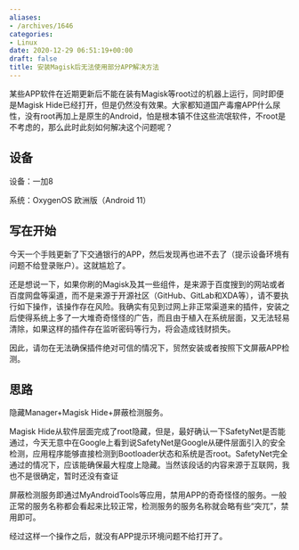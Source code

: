 ```yaml
---
aliases:
- /archives/1646
categories:
- Linux
date: 2020-12-29 06:51:19+00:00
draft: false
title: 安装Magisk后无法使用部分APP解决方法
---
```


某些APP软件在近期更新后不能在装有Magisk等root过的机器上运行，同时即便是Magisk Hide已经打开，但是仍然没有效果。大家都知道国产毒瘤APP什么尿性，没有root再加上是原生的Android，怕是根本镇不住这些流氓软件，不root是不考虑的，那么此时此刻如何解决这个问题呢？

## 设备

设备：一加8

系统：OxygenOS 欧洲版（Android 11）

## 写在开始

今天一个手贱更新了下交通银行的APP，然后发现再也进不去了（提示设备环境有问题不给登录账户）。这就尴尬了。

还是想说一下，如果你刷的Magisk及其一些组件，是来源于百度搜到的网站或者百度网盘等渠道，而不是来源于开源社区（GitHub、GitLab和XDA等），请不要执行如下操作，该操作存在风险。我确实有见到过网上非正常渠道来的插件，安装之后使得系统上多了一大堆奇奇怪怪的广告，而且由于植入在系统层面，又无法轻易清除，如果这样的插件存在监听密码等行为，将会造成钱财损失。

因此，请勿在无法确保插件绝对可信的情况下，贸然安装或者按照下文屏蔽APP检测。

## 思路

隐藏Manager+Magisk Hide+屏蔽检测服务。

Magisk Hide从软件层面完成了root隐藏，但是，最好确认一下SafetyNet是否能通过，今天无意中在Google上看到说SafetyNet是Google从硬件层面引入的安全检测，应用程序能够直接检测到Bootloader状态和系统是否root。SafetyNet完全通过的情况下，应该能确保最大程度上隐藏。当然该段话的内容来源于互联网，我也不是很确定，暂时还没有查证

屏蔽检测服务即通过MyAndroidTools等应用，禁用APP的奇奇怪怪的服务。一般正常的服务名称都会看起来比较正常，检测服务的服务名称就会略有些“突兀”，禁用即可。



经过这样一个操作之后，就没有APP提示环境问题不给打开了。